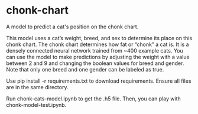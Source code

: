 # chonk-chart
A model to predict a cat's position on the chonk chart.

This model uses a cat’s weight, breed, and sex to determine its place on this chonk chart. The chonk chart determines how fat or “chonk” a cat is. It is a densely connected neural network trained from ~400 example cats. You can use the model to make predictions by adjusting the weight with a value between 2 and 9 and changing the boolean values for breed and gender. Note that only one breed and one gender can be labeled as true. 

Use pip install -r requirements.txt to download requirements. Ensure all files are in the same directory. 

Run chonk-cats-model.ipynb to get the .h5 file. Then, you can play with chonk-model-test.ipynb.
